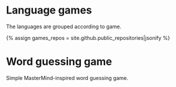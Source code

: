 # Language games

The languages are grouped according to game.

{% assign games_repos = site.github.public_repositories|jsonify %}

# Word guessing game

Simple MasterMind-inspired word guessing game.

<div id="wordguess" ></div>


<script src="/assets/js/langtable.js"></script>
<script>
const domWordGames = document.querySelector('#wordguess');
domWordGames.appendChild(addGameTable({{games_repos}}, 'wordguess-', ['game']))
</script>
